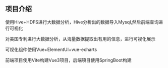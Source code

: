 
## 项目介绍
使用Hive+HDFS进行大数据分析，Hive分析出的数据导入Mysql,然后前端查询进行可视化

对美国专利进行大数据分析，从海量数据提取出有用的信息，进行可视化展示

可视化组件使用Vue+ElementUI+vue-echarts

前端项目使用Vite构建Vue3项目，后端项目使用SpringBoot构建

